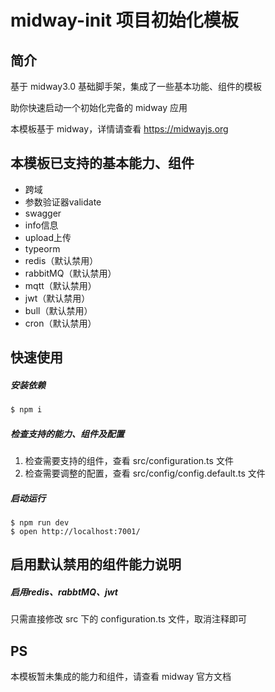 # midway-init 项目初始化模板

## 简介

基于 midway3.0 基础脚手架，集成了一些基本功能、组件的模板

助你快速启动一个初始化完备的 midway 应用



本模板基于 midway，详情请查看 https://midwayjs.org 



## 本模板已支持的基本能力、组件

- 跨域
- 参数验证器validate
- swagger
- info信息
- upload上传
- typeorm
- redis（默认禁用）
- rabbitMQ（默认禁用）
- mqtt（默认禁用）
- jwt（默认禁用）
- bull（默认禁用）
- cron（默认禁用）



## 快速使用

##### 安装依赖

```bash
$ npm i
```

##### 检查支持的能力、组件及配置

1. 检查需要支持的组件，查看 src/configuration.ts 文件
2. 检查需要调整的配置，查看 src/config/config.default.ts 文件

##### 启动运行

```
$ npm run dev
$ open http://localhost:7001/
```



## 启用默认禁用的组件能力说明

##### 启用redis、rabbtMQ、jwt

只需直接修改 src 下的 configuration.ts 文件，取消注释即可



## PS

本模板暂未集成的能力和组件，请查看 midway 官方文档